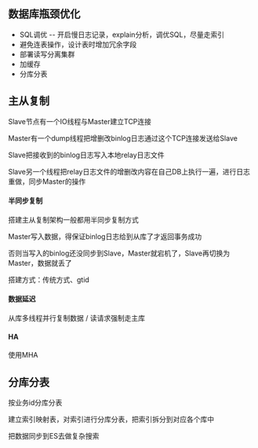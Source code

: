 ## 数据库瓶颈优化

- SQL调优 -- 开启慢日志记录，explain分析，调优SQL，尽量走索引
- 避免连表操作，设计表时增加冗余字段
- 部署读写分离集群
- 加缓存
- 分库分表









## 主从复制

Slave节点有一个IO线程与Master建立TCP连接

Master有一个dump线程把增删改binlog日志通过这个TCP连接发送给Slave

Slave把接收到的binlog日志写入本地relay日志文件

Slave另一个线程把relay日志文件的增删改内容在自己DB上执行一遍，进行日志重做，同步Master的操作



#### 半同步复制

搭建主从复制架构一般都用半同步复制方式

Master写入数据，得保证binlog日志给到从库了才返回事务成功

否则当写入的binlog还没同步到Slave，Master就宕机了，Slave再切换为Master，数据就丢了

搭建方式：传统方式、gtid



#### 数据延迟

从库多线程并行复制数据 / 读请求强制走主库



#### HA

使用MHA







## 分库分表

按业务id分库分表

建立索引映射表，对索引进行分库分表，把索引拆分到对应各个库中

把数据同步到ES去做复杂搜索



